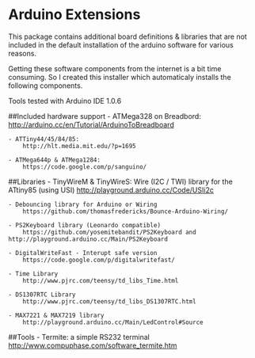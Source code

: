 # Arduino Extensions

This package contains additional board definitions & libraries that are not
included in the default installation of the arduino software for various reasons.

Getting these software components from the internet is a bit time consuming.
So I created this installer which automaticaly installs the following components.

Tools tested with Arduino IDE 1.0.6

##Included hardware support
	- ATMega328 on Breadbord:
		http://arduino.cc/en/Tutorial/ArduinoToBreadboard
 
	- ATTiny44/45/84/85:
		http://hlt.media.mit.edu/?p=1695
 
	- ATMega644p & ATMega1284:
		https://code.google.com/p/sanguino/

##Libraries
	- TinyWireM & TinyWireS: Wire (I2C / TWI) library for the ATtiny85 (using USI)
		http://playground.arduino.cc/Code/USIi2c

	- Debouncing library for Arduino or Wiring
		https://github.com/thomasfredericks/Bounce-Arduino-Wiring/

	- PS2Keyboard library (Leonardo compatible)
		https://github.com/yosemitebandit/PS2Keyboard and http://playground.arduino.cc/Main/PS2Keyboard

	- DigitalWriteFast - Interupt safe version
		https://code.google.com/p/digitalwritefast/

	- Time Library
		http://www.pjrc.com/teensy/td_libs_Time.html

	- DS1307RTC Library
		http://www.pjrc.com/teensy/td_libs_DS1307RTC.html

	- MAX7221 & MAX7219 library
		http://playground.arduino.cc/Main/LedControl#Source

##Tools
	- Termite: a simple RS232 terminal
		http://www.compuphase.com/software_termite.htm